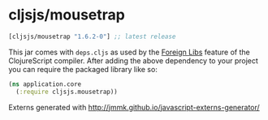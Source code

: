 # cljsjs/mousetrap

[](dependency)
```clojure
[cljsjs/mousetrap "1.6.2-0"] ;; latest release
```
[](/dependency)

This jar comes with `deps.cljs` as used by the [Foreign Libs][flibs] feature
of the ClojureScript compiler. After adding the above dependency to your project
you can require the packaged library like so:

```clojure
(ns application.core
  (:require cljsjs.mousetrap))
```

Externs generated with http://jmmk.github.io/javascript-externs-generator/

[flibs]: https://clojurescript.org/reference/packaging-foreign-deps
